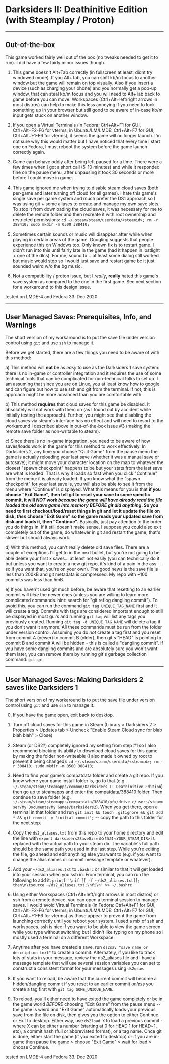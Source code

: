 # Darksiders II: Deathinitive Edition (with Steamplay / Proton)


-------------


## Out-of-the-box

This game worked fairly well out of the box (no tweaks needed to get it to run). I did have a few fairly minor issues though.

1. This game doesn't Alt+Tab correctly (in fullscreen at least; didnt try windowed mode). If you Alt+Tab, you can shift kb/m focus to another window but the game will remain on top visually. Also if you insert a device (such as charging your phone) and you normally get a pop-up window, that can steal kb/m focus and you will need to Alt+Tab back to game before you can move. Workspaces (Ctrl+Alt+left/right arrows in most distros) can help to make this less annoying if you need to look something up in your browser but still good to be aware of in-case kb/m input gets stuck on another window.

2. If you open a Virtual Terminals (in Fedora: Ctrl+Alt+F1 for GUI, Ctrl+Alt+F2-F6 for vterms; in Ubuntu/LM/LMDE: Ctrl+Alt+F7 for GUI, Ctrl+Alt+F1-F6 for vterms), it seems the game will no longer launch. I'm not sure why this would matter but I have noticed that every time I start one on Fedora, I must reboot the system before the game launch correctly again.

3. Game can behave oddly after being left paused for a time. There were a few times when I got a short call (5-10 minutes) and while it responded fine on the pause menu, after unpausing it took 30 seconds or more before I could move in game.

4. This game ignored me when trying to disable steam cloud saves (both per-game and later turning off cloud for all games). I hate this game's single save per game system and much prefer the DS1 approach so I was using git + some aliases to create and manage my own save slots. To stop it from downloading the cloud saves, it was necessary for me to delete the remote folder and then recreate it with root ownership and restricted permissions: `cd ~/.steam/steam/userdata/<steamid>; rm -r 388410; sudo mkdir -m 0500 388410;`

5. Sometimes certain sounds or music will disappear after while when playing in certain areas of the game. Googling suggests that people experience this on Windows too. Only known fix is to restart game. I didn't run into this until fairly late in the game (had it happen in lostlight + one of the dlcs). For me, sound fx + at least some dialog still worked but music would stop so I would just save and restart game bc it just sounded weird w/o the bg music.

6. Not a compatibility / proton issue, but I *really*, **really** hated this game's save system as compared to the one in the first game. See next section for a workaround to this design issue.


tested on LMDE-4 and Fedora 33. Dec 2020


-------------


## User Managed Saves: Prerequisites, Info, and Warnings

The short version of my workaround is to put the save file under version control using `git` and use `ssh` to manage it.

Before we get started, there are a few things you need to be aware of with this method:

a) This method will **not** be as *easy* to use as the Darksiders 1 save system: there is no in-game or controller integration and it requires the use of some technical tools that can be complicated for non-technical folks to set up. I am assuming that since you are on Linux, you at least know how to google and can figure out how to use ssh and git from the terminal. If not, this is approach might be more advanced than you are comfortable with.

b) This method **requires** that cloud saves for this game be disabled. It absolutely will not work with them on (as I found out by accident while initially testing the approach). Further, you might see that disabling the cloud saves via steam's interface has no effect and will need to resort to the workaround I described above in out-of-the-box issue \#3 (making the remote save folder as non-writable to steam).

c) Since there is no in-game integration, you need to be aware of how saves/loads work in the game for this method to work effectively. In Darksiders 2, any time you choose "Quit Game" from the pause menu the game is actually reloading your last save (whether it was a manual save or autosave); it might move your character location on the map to whatever the closest "spawn checkpoint" happens to be but your stats from the last save are what is loaded. That is why it loads so fast when you click "Continue" from the menu: it is already loaded. If you know what the "spawn checkpoint" for your last save is, you will also be able to see it from the menu where "Continue" is displayed. What this means for you is that **if you choose "Exit Game", then tell git to reset your save to some specific commit, it will *NOT* work *because the game will have already read the file loaded the old save game into memory BEFORE git did anything*. So you need to first checkout/load/reset things in git and let it update the file on disk, *then* choose "Exit Game" so the game reads your updated save from disk and loads it, then "Continue".** Basically, just pay attention to the order you do things in. If it still doesn't make sense, I suppose you could also exit completely out of the game, do whatever in git and restart the game; that's slower but should always work. 

d) With this method, you can't really delete old save files. There are a couple of exceptions I'll get to in the next bullet, but you're not going to be able delete your first x saves... at least not easily (you can technically do it but unless you want to create a new git repo, it's kind of a pain in the ass -- so if you want that, you're on your own). The good news is the save file is less than 200kB and git metadata is compressed. My repo with \~100 commits was less than 5mB.

e) If you haven't used git much before, be aware that resetting to an earlier commit will *hide* the newer ones (unless you are willing to learn more complicated commands. hint: search for "git reflog dangling commit"). To avoid this, you can run the command `git tag UNIQUE_TAG_NAME` first and it will create a tag. Commits with tags are considered important enough to still be displayed in most gui's and running `git tag` will list any tags you previously created. Running `git tag -d UNIQUE_TAG_NAME` will delete a tag if you don't want it anymore. All these commands must be run from the folder under version control. Assuming you do *not* create a tag first and you reset from commit A (newer) to commit B (older), then git's "HEAD" is pointing to commit B and commit A will be hidden - this is called a "dangling commit". If you have some dangling commits and are absolutely sure you won't want them later, you can remove them by running git's garbage collection command: `git gc`


-------------


## User Managed Saves: Making Darksiders 2 saves like Darksiders 1

The short version of my workaround is to put the save file under version control using `git` and use `ssh` to manage it.

0. If you have the game open, exit back to desktop.

1. Turn off cloud saves for this game in Steam (Library > Darksiders 2 > Properties > Updates tab > Uncheck "Enable Steam Cloud sync for blab blah blah" > Close)

2. Steam (or DS2?) completely ignored my setting from step \#1 so I also recommend blocking its ability to download cloud saves for this game by making the folder non-writeable (I also made it owned by root to prevent it being changed): `cd ~/.steam/steam/userdata/<steamid>; rm -r 388410; sudo mkdir -m 0500 388410;`

3. Need to find your game's compatdata folder and create a git repo. If you know where your game install folder is, go to that (e.g. `~/.steam/steam/steamapps/common/Darksiders II Deathinitive Edition`) then go up to steamapps and enter the compatdata/388410 folder. Then continue to save folder (e.g. `~/.steam/steam/steamapps/compatdata/388410/pfx/drive_c/users/steamuser/My Documents/My Games/Darksiders2`). When you get there, open a terminal in that folder and run `git init && touch .gitignore && git add * && git commit -m 'initial commit';` -- copy the path to this folder for the next step.

4. Copy the `ds2_aliases.txt` from this repo to your home directory and edit the line with `export darksiders2SaveDir=` so that `<YOUR_STEAM_DIR>` is replaced with the actual path to your steam dir. The variable's full path should be the same path you used in the last step. While you're editing the file, go ahead and edit anything else you want to (e.g. if you want to change the alias names or commit message template or whatever).

5. Add your `~/ds2_aliases.txt` to `.bashrc` or similar to that it will get loaded into your session when you ssh in. From terminal, you can run the following to add it: `printf '\nif [[ -f ~/ds2_aliases.txt]]; then\n\tsource ~/ds2_aliases.txt;\nfi\n' >> ~/.bashrc`

6. Using either Workspaces (Ctrl+Alt+left/right arrows in most distros) or ssh from a remote device, you can open a terminal session to manage saves. I would avoid Virtual Terminals (in Fedora: Ctrl+Alt+F1 for GUI, Ctrl+Alt+F2-F6 for vterms; in Ubuntu/LM/LMDE: Ctrl+Alt+F7 for GUI, Ctrl+Alt+F1-F6 for vterms) as those appear to prevent the game from launching correctly until you reboot your system. I used a mix of ssh and workspaces. ssh is nice if you want to be able to view the game screen while you type without switching but I didn't like typing on my phone so I mostly used a terminal on a different Workspace.

7. Anytime after you have created a save, run `ds2sav "save name or description text"` to create a commit. Alternately, if you like to track lots of stats in your message, review the ds2_aliases file and I have a message template that will use several session variables you can set to construct a consistent format for your messages using `ds2qsav`.

8. If you want to reload, be aware that the current commit will become a hidden/dangling commit if you reset to an earlier commit *unless* you create a tag first with `git tag SOME_UNIQUE_NAME`.

9. To reload, you'll either need to have exited the game completely or be in the game world *BEFORE* choosing "Exit Game" from the pause menu -- the game is weird and "Exit Game" automatically loads your previous save from the file on disk, then gives you the option to either Continue or Exit to desktop. Either way, use `ds2load X` to load a previous commit - where X can be either a number (starting at 0 for HEAD 1 for HEAD\~1, etc), a commit hash (full or abbreviated format), or a tag name. Once git is done, either start the game (if you exited to desktop) or if you are in-game then pause the game > choose "Exit Game" > wait for load > choose Continue.


tested on LMDE-4 and Fedora 33. Dec 2020
